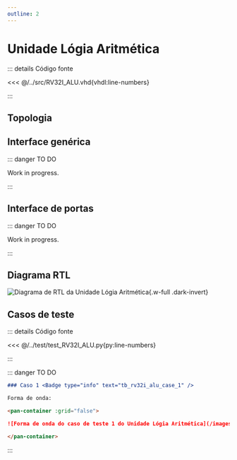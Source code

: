 ```yaml
---
outline: 2
---
```


# Unidade Lógia Aritmética

::: details Código fonte <a href="https://github.com/pfeinsper/24a-CTI-RISCV/blob/main/src/RV32I_ALU.vhd" target="blank" style="float:right"><Badge type="tip" text="RV32I_ALU.vhd &boxbox;" /></a>

<<< @/../src/RV32I_ALU.vhd{vhdl:line-numbers}

:::

## Topologia

<pan-container>

<!--@include: @/.includes/rv32i_alu-topology.md-->

</pan-container>

## Interface genérica

::: danger TO DO

Work in progress.

:::

## Interface de portas

::: danger TO DO

Work in progress.

:::

## Diagrama RTL

<pan-container :max-zoom="8">

![Diagrama de RTL da Unidade Lógia Aritmética](/images/reference/components/rv32i_alu_netlist.svg){.w-full .dark-invert}

</pan-container>

## Casos de teste

::: details Código fonte <a href="https://github.com/pfeinsper/24a-CTI-RISCV/blob/main/test/test_RV32I_ALU.py" target="blank" style="float:right"><Badge type="tip" text="test_RV32I_ALU.py &boxbox;" /></a>

<<< @/../test/test_RV32I_ALU.py{py:line-numbers}

:::

::: danger TO DO

```md
### Caso 1 <Badge type="info" text="tb_rv32i_alu_case_1" />

Forma de onda:

<pan-container :grid="false">

![Forma de onda do caso de teste 1 do Unidade Lógia Aritmética](/images/reference/components/tb_rv32i_alu_case_1.svg){.w-full .dark-invert}

</pan-container>

```

:::
